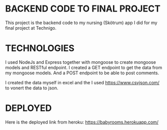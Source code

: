 # BACKEND CODE TO FINAL PROJECT
This project is the backend code to my nursing (Skötrum) app I did for my final project at Technigo.

# TECHNOLOGIES
I used NodeJs and Express together with mongoose to create mongoose models and RESTful endpoint. I created a GET endpoint to get the data from my mongoose models. And a POST endpoint to be able to post comments.

I created the data myself in excel and the I used https://www.csvjson.com/ to vonert the data to json. 

# DEPLOYED

Here is the deployed link from heroku: https://babyrooms.herokuapp.com/




